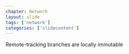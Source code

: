 ```yaml
---
chapter: Network
layout: slide
tags: ['network']
categories: ['slidecontent']
---
```


<div class="sticky">
	<span><i class="icon-lightbulb"> </i></span>
	Remote-tracking branches are locally immutable
</div>